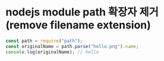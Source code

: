 # nodejs module path 확장자 제거 (remove filename extension)

```js
const path = require("path");
const originalName = path.parse("hello.png").name;
console.log(originalName); // hello
```
